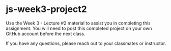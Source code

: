 # js-week3-project2


Use the Week 3 - Lecture #2 material to assist you in completing this assignment. 
You will need to post this completed project on your own GitHub account before the next class.

If you have any questions, please reach out to your classmates or instructor.
